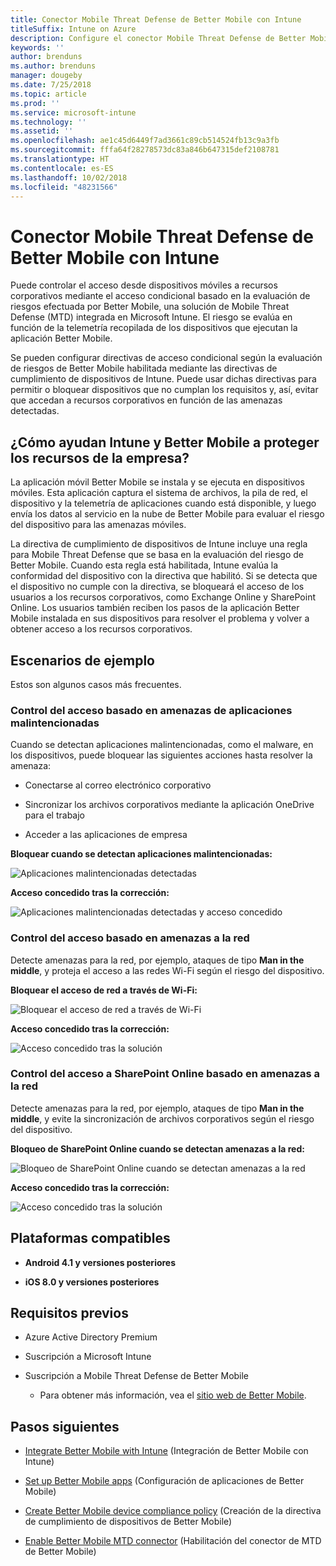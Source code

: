 ```yaml
---
title: Conector Mobile Threat Defense de Better Mobile con Intune
titleSuffix: Intune on Azure
description: Configure el conector Mobile Threat Defense de Better Mobile con Intune.
keywords: ''
author: brenduns
ms.author: brenduns
manager: dougeby
ms.date: 7/25/2018
ms.topic: article
ms.prod: ''
ms.service: microsoft-intune
ms.technology: ''
ms.assetid: ''
ms.openlocfilehash: ae1c45d6449f7ad3661c89cb514524fb13c9a3fb
ms.sourcegitcommit: fffa64f28278573dc83a846b647315def2108781
ms.translationtype: HT
ms.contentlocale: es-ES
ms.lasthandoff: 10/02/2018
ms.locfileid: "48231566"
---
```

# <a name="better-mobile-threat-defense-connector-with-intune"></a>Conector Mobile Threat Defense de Better Mobile con Intune

Puede controlar el acceso desde dispositivos móviles a recursos corporativos mediante el acceso condicional basado en la evaluación de riesgos efectuada por Better Mobile, una solución de Mobile Threat Defense (MTD) integrada en Microsoft Intune. El riesgo se evalúa en función de la telemetría recopilada de los dispositivos que ejecutan la aplicación Better Mobile.

Se pueden configurar directivas de acceso condicional según la evaluación de riesgos de Better Mobile habilitada mediante las directivas de cumplimiento de dispositivos de Intune. Puede usar dichas directivas para permitir o bloquear dispositivos que no cumplan los requisitos y, así, evitar que accedan a recursos corporativos en función de las amenazas detectadas.

## <a name="how-do-intune-and-better-mobile-help-protect-your-company-resources"></a>¿Cómo ayudan Intune y Better Mobile a proteger los recursos de la empresa?

La aplicación móvil Better Mobile se instala y se ejecuta en dispositivos móviles. Esta aplicación captura el sistema de archivos, la pila de red, el dispositivo y la telemetría de aplicaciones cuando está disponible, y luego envía los datos al servicio en la nube de Better Mobile para evaluar el riesgo del dispositivo para las amenazas móviles.

La directiva de cumplimiento de dispositivos de Intune incluye una regla para Mobile Threat Defense que se basa en la evaluación del riesgo de Better Mobile. Cuando esta regla está habilitada, Intune evalúa la conformidad del dispositivo con la directiva que habilitó. Si se detecta que el dispositivo no cumple con la directiva, se bloqueará el acceso de los usuarios a los recursos corporativos, como Exchange Online y SharePoint Online. Los usuarios también reciben los pasos de la aplicación Better Mobile instalada en sus dispositivos para resolver el problema y volver a obtener acceso a los recursos corporativos.

## <a name="sample-scenarios"></a>Escenarios de ejemplo

Estos son algunos casos más frecuentes.

### <a name="control-access-based-on-threats-from-malicious-apps"></a>Control del acceso basado en amenazas de aplicaciones malintencionadas

Cuando se detectan aplicaciones malintencionadas, como el malware, en los dispositivos, puede bloquear las siguientes acciones hasta resolver la amenaza:

-   Conectarse al correo electrónico corporativo

-   Sincronizar los archivos corporativos mediante la aplicación OneDrive para el trabajo

-   Acceder a las aplicaciones de empresa

**Bloquear cuando se detectan aplicaciones malintencionadas:**

![Aplicaciones malintencionadas detectadas](./media/better_mobile_maliciousapps_blocked.png)

**Acceso concedido tras la corrección:**

![Aplicaciones malintencionadas detectadas y acceso concedido](./media/better_mobile_maliciousapps_unblocked.png)

### <a name="control-access-based-on-threat-to-network"></a>Control del acceso basado en amenazas a la red

Detecte amenazas para la red, por ejemplo, ataques de tipo **Man in the middle**, y proteja el acceso a las redes Wi-Fi según el riesgo del dispositivo.

**Bloquear el acceso de red a través de Wi-Fi:**

![Bloquear el acceso de red a través de Wi-Fi](./media/better_mobile_network_wifi_blocked.png)

**Acceso concedido tras la corrección:**

![Acceso concedido tras la solución](./media/better_mobile_network_wifi_unblocked.png)

### <a name="control-access-to-sharepoint-online-based-on-threat-to-network"></a>Control del acceso a SharePoint Online basado en amenazas a la red

Detecte amenazas para la red, por ejemplo, ataques de tipo **Man in the middle**, y evite la sincronización de archivos corporativos según el riesgo del dispositivo.

**Bloqueo de SharePoint Online cuando se detectan amenazas a la red:**

![Bloqueo de SharePoint Online cuando se detectan amenazas a la red](./media/better_mobile_network_spo_blocked.png)

**Acceso concedido tras la corrección:**

![Acceso concedido tras la solución](./media/better_mobile_network_spo_unblocked.png)

## <a name="supported-platforms"></a>Plataformas compatibles

-   **Android 4.1 y versiones posteriores**

-   **iOS 8.0 y versiones posteriores**

## <a name="prerequisites"></a>Requisitos previos

-   Azure Active Directory Premium

-   Suscripción a Microsoft Intune

-   Suscripción a Mobile Threat Defense de Better Mobile

    -   Para obtener más información, vea el [sitio web de Better Mobile](https://www.better.mobi/).

## <a name="next-steps"></a>Pasos siguientes

- [Integrate Better Mobile with Intune](better-mobile-mtd-connector-integration.md) (Integración de Better Mobile con Intune)

- [Set up Better Mobile apps](mtd-apps-ios-app-configuration-policy-add-assign.md) (Configuración de aplicaciones de Better Mobile)

- [Create Better Mobile device compliance policy](mtd-device-compliance-policy-create.md) (Creación de la directiva de cumplimiento de dispositivos de Better Mobile)

- [Enable Better Mobile MTD connector](mtd-connector-enable.md) (Habilitación del conector de MTD de Better Mobile)